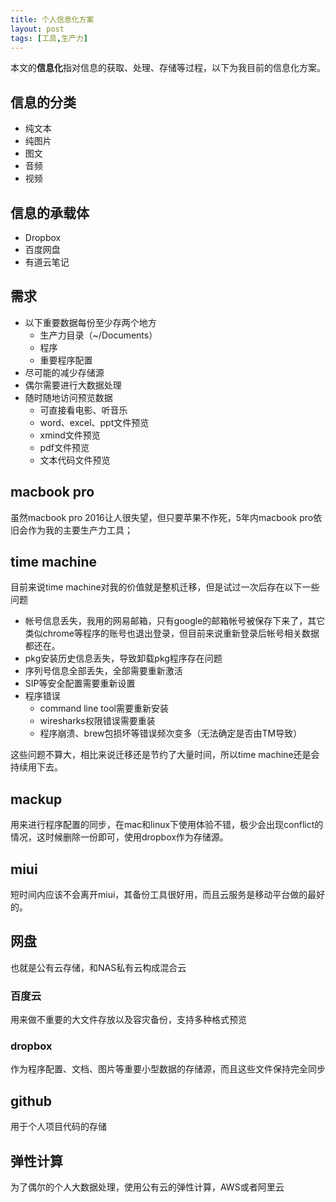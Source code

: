 ```yaml
---
title: 个人信息化方案
layout: post
tags: [工具,生产力]
---
```


本文的**信息化**指对信息的获取、处理、存储等过程，以下为我目前的信息化方案。

## 信息的分类

* 纯文本
* 纯图片
* 图文
* 音频
* 视频

## 信息的承载体

* Dropbox
* 百度网盘
* 有道云笔记

## 需求

* 以下重要数据每份至少存两个地方
    * 生产力目录（~/Documents）
    * 程序
    * 重要程序配置
* 尽可能的减少存储源
* 偶尔需要进行大数据处理
* 随时随地访问预览数据
    * 可直接看电影、听音乐
    * word、excel、ppt文件预览
    * xmind文件预览
    * pdf文件预览
    * 文本代码文件预览

## macbook pro

虽然macbook pro 2016让人很失望，但只要苹果不作死，5年内macbook pro依旧会作为我的主要生产力工具；

## time machine

目前来说time machine对我的价值就是整机迁移，但是试过一次后存在以下一些问题

* 帐号信息丢失，我用的网易邮箱，只有google的邮箱帐号被保存下来了，其它类似chrome等程序的账号也退出登录，但目前来说重新登录后帐号相关数据都还在。
* pkg安装历史信息丢失，导致卸载pkg程序存在问题
* 序列号信息全部丢失，全部需要重新激活
* SIP等安全配置需要重新设置
* 程序错误
    * command line tool需要重新安装
    * wiresharks权限错误需要重装
    * 程序崩溃、brew包损坏等错误频次变多（无法确定是否由TM导致）

这些问题不算大，相比来说迁移还是节约了大量时间，所以time machine还是会持续用下去。

## mackup

用来进行程序配置的同步，在mac和linux下使用体验不错，极少会出现conflict的情况，这时候删除一份即可，使用dropbox作为存储源。

## miui

短时间内应该不会离开miui，其备份工具很好用，而且云服务是移动平台做的最好的。

## 网盘

也就是公有云存储，和NAS私有云构成混合云

### 百度云

用来做不重要的大文件存放以及容灾备份，支持多种格式预览

### dropbox

作为程序配置、文档、图片等重要小型数据的存储源，而且这些文件保持完全同步

## github

用于个人项目代码的存储

## 弹性计算

为了偶尔的个人大数据处理，使用公有云的弹性计算，AWS或者阿里云
